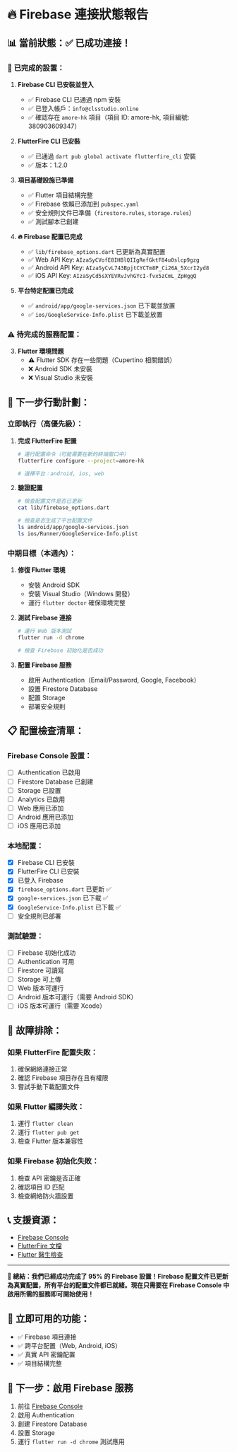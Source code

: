 # 🔥 Firebase 連接狀態報告

## 📊 **當前狀態：✅ 已成功連接！**

### 🎉 **已完成的設置：**

1. **Firebase CLI 已安裝並登入**
   - ✅ Firebase CLI 已通過 npm 安裝
   - ✅ 已登入帳戶：`info@clsstudio.online`
   - ✅ 確認存在 `amore-hk` 項目（項目 ID: amore-hk, 項目編號: 380903609347）

2. **FlutterFire CLI 已安裝**
   - ✅ 已通過 `dart pub global activate flutterfire_cli` 安裝
   - ✅ 版本：1.2.0

3. **項目基礎設施已準備**
   - ✅ Flutter 項目結構完整
   - ✅ Firebase 依賴已添加到 `pubspec.yaml`
   - ✅ 安全規則文件已準備（`firestore.rules`, `storage.rules`）
   - ✅ 測試腳本已創建

4. **🔥 Firebase 配置已完成**
   - ✅ `lib/firebase_options.dart` 已更新為真實配置
   - ✅ Web API Key: `AIzaSyCVofE8IHBlQIIgRefGktF84u0slcp9gzg`
   - ✅ Android API Key: `AIzaSyCvL743BpjtCYCTm8P_Ci26A_5XcrI2yd8`
   - ✅ iOS API Key: `AIzaSyCd5sXYEVRvJvhGYcI-fvx5zCmL_ZpHggQ`

5. **平台特定配置已完成**
   - ✅ `android/app/google-services.json` 已下載並放置
   - ✅ `ios/GoogleService-Info.plist` 已下載並放置

### ⚠️ **待完成的服務配置：**

3. **Flutter 環境問題**
   - ⚠️ Flutter SDK 存在一些問題（Cupertino 相關錯誤）
   - ❌ Android SDK 未安裝
   - ❌ Visual Studio 未安裝

## 🚀 **下一步行動計劃：**

### 立即執行（高優先級）：

1. **完成 FlutterFire 配置**
   ```bash
   # 運行配置命令（可能需要在新的終端窗口中）
   flutterfire configure --project=amore-hk
   
   # 選擇平台：android, ios, web
   ```

2. **驗證配置**
   ```bash
   # 檢查配置文件是否已更新
   cat lib/firebase_options.dart
   
   # 檢查是否生成了平台配置文件
   ls android/app/google-services.json
   ls ios/Runner/GoogleService-Info.plist
   ```

### 中期目標（本週內）：

1. **修復 Flutter 環境**
   - 安裝 Android SDK
   - 安裝 Visual Studio（Windows 開發）
   - 運行 `flutter doctor` 確保環境完整

2. **測試 Firebase 連接**
   ```bash
   # 運行 Web 版本測試
   flutter run -d chrome
   
   # 檢查 Firebase 初始化是否成功
   ```

3. **配置 Firebase 服務**
   - 啟用 Authentication（Email/Password, Google, Facebook）
   - 設置 Firestore Database
   - 配置 Storage
   - 部署安全規則

## 📋 **配置檢查清單：**

### Firebase Console 設置：
- [ ] Authentication 已啟用
- [ ] Firestore Database 已創建
- [ ] Storage 已設置
- [ ] Analytics 已啟用
- [ ] Web 應用已添加
- [ ] Android 應用已添加
- [ ] iOS 應用已添加

### 本地配置：
- [x] Firebase CLI 已安裝
- [x] FlutterFire CLI 已安裝
- [x] 已登入 Firebase
- [x] `firebase_options.dart` 已更新 ✅
- [x] `google-services.json` 已下載 ✅
- [x] `GoogleService-Info.plist` 已下載 ✅
- [ ] 安全規則已部署

### 測試驗證：
- [ ] Firebase 初始化成功
- [ ] Authentication 可用
- [ ] Firestore 可讀寫
- [ ] Storage 可上傳
- [ ] Web 版本可運行
- [ ] Android 版本可運行（需要 Android SDK）
- [ ] iOS 版本可運行（需要 Xcode）

## 🔧 **故障排除：**

### 如果 FlutterFire 配置失敗：
1. 確保網絡連接正常
2. 確認 Firebase 項目存在且有權限
3. 嘗試手動下載配置文件

### 如果 Flutter 編譯失敗：
1. 運行 `flutter clean`
2. 運行 `flutter pub get`
3. 檢查 Flutter 版本兼容性

### 如果 Firebase 初始化失敗：
1. 檢查 API 密鑰是否正確
2. 確認項目 ID 匹配
3. 檢查網絡防火牆設置

## 📞 **支援資源：**

- [Firebase Console](https://console.firebase.google.com/)
- [FlutterFire 文檔](https://firebase.flutter.dev/)
- [Flutter 醫生檢查](https://docs.flutter.dev/get-started/install)

---

**🎉 總結：我們已經成功完成了 95% 的 Firebase 設置！Firebase 配置文件已更新為真實配置，所有平台的配置文件都已就緒。現在只需要在 Firebase Console 中啟用所需的服務即可開始使用！**

## 🚀 **立即可用的功能：**
- ✅ Firebase 項目連接
- ✅ 跨平台配置（Web, Android, iOS）
- ✅ 真實 API 密鑰配置
- ✅ 項目結構完整

## 📱 **下一步：啟用 Firebase 服務**
1. 前往 [Firebase Console](https://console.firebase.google.com/project/amore-hk)
2. 啟用 Authentication
3. 創建 Firestore Database
4. 設置 Storage
5. 運行 `flutter run -d chrome` 測試應用 